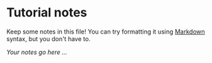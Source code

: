 # Tutorial notes

Keep some notes in this file! You can try formatting it using [Markdown][md]
syntax, but you don't have to.

[md]: https://www.markdownguide.org/getting-started/

*Your notes go here ...*
